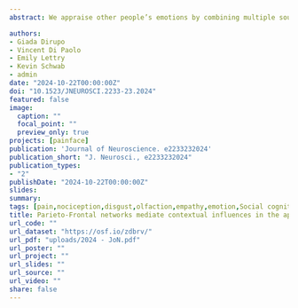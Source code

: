 ```yaml
---
abstract: We appraise other people’s emotions by combining multiple sources of information, including somatic facial/body reactions and the surrounding context. A wealthy literature revealed how people take into account contextual information in the interpretation of facial expressions, but the mechanisms mediating such influence still need to be duly investigated. Across two experiments, we mapped the neural representations of distinct (but comparably unpleasant) negative states, pain and disgust, as conveyed by naturalistic facial expressions or contextual sentences. Negative expressions led to shared activity in fusiform gyrus and superior temporal sulcus. Instead, pain contexts recruited supramarginal, postcentral and insular cortex, whereas disgust contexts triggered the temporo-parietal cortex and hippocampus/amygdala. When pairing the two sources of information together, we found higher likelihood of classifying an expression according to the sentence preceding it. Furthermore, networks specifically involved in processing contexts were re-enacted whenever a face followed said context. Finally, the perigenual medial prefrontal cortex showed increased activity for consistent (vs. inconsistent) face-contexts pairings, suggesting that it integrates state-specific information from the two sources. Overall, our study reveals the heterogeneous nature of face-context information integration, which operates both according to a state-general and state-specific principle, with the latter mediated by the perigenual medial prefrontal cortex.

authors:
- Giada Dirupo
- Vincent Di Paolo
- Emily Lettry
- Kevin Schwab
- admin
date: "2024-10-22T00:00:00Z"
doi: "10.1523/JNEUROSCI.2233-23.2024"
featured: false
image: 
  caption: ""
  focal_point: ""
  preview_only: true
projects: [painface]
publication: 'Journal of Neuroscience. e2233232024'
publication_short: "J. Neurosci., e2233232024"
publication_types:
- "2"
publishDate: "2024-10-22T00:00:00Z"
slides: 
summary:
tags: [pain,nociception,disgust,olfaction,empathy,emotion,Social cognition,fMRI,neuroimaging,decision-making,Social interactions,Facial Expressions,face processing,emotion expression,dMPFC,Prefrontal cortex,Insula,Fusiform Gyrus,Contextual sentences]
title: Parieto-Frontal networks mediate contextual influences in the appraisal of pain and disgust facial expressions
url_code: ""
url_dataset: "https://osf.io/zdbrv/"
url_pdf: "uploads/2024 - JoN.pdf"
url_poster: ""
url_project: ""
url_slides: ""
url_source: ""
url_video: ""
share: false
---
```

